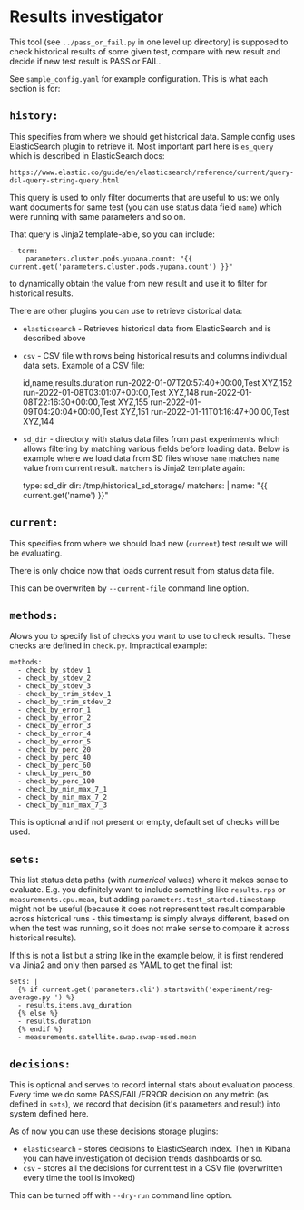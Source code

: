 Results investigator
====================

This tool (see `../pass_or_fail.py` in one level up directory) is supposed
to check historical results of some given test, compare with new result
and decide if new test result is PASS or FAIL.

See `sample_config.yaml` for example configuration. This is what each
section is for:

`history:`
----------

This specifies from where we should get historical data. Sample config
uses ElasticSearch plugin to retrieve it. Most important part here is
`es_query` which is described in ElasticSearch docs:

    https://www.elastic.co/guide/en/elasticsearch/reference/current/query-dsl-query-string-query.html

This query is used to only filter documents that are useful to us:
we only want documents for same test (you can use status data field
`name`) which were running with same parameters and so on.

That query is Jinja2 template-able, so you can include:

    - term:
        parameters.cluster.pods.yupana.count: "{{ current.get('parameters.cluster.pods.yupana.count') }}"

to dynamically obtain the value from new result and use it to filter for
historical results.

There are other plugins you can use to retrieve distorical data:

 * `elasticsearch` - Retrieves historical data from ElasticSearch
   and is described above

 * `csv` - CSV file with rows being historical results and columns
   individual data sets. Example of a CSV file:

    id,name,results.duration
    run-2022-01-07T20:57:40+00:00,Test XYZ,152
    run-2022-01-08T03:01:07+00:00,Test XYZ,148
    run-2022-01-08T22:16:30+00:00,Test XYZ,155
    run-2022-01-09T04:20:04+00:00,Test XYZ,151
    run-2022-01-11T01:16:47+00:00,Test XYZ,144

 * `sd_dir` - directory with status data files from past experiments
   which allows filtering by matching various fields before loading data.
   Below is example where we load data from SD files whose `name` matches
   `name` value from current result. `matchers` is Jinja2 template again:

    type: sd_dir
    dir: /tmp/historical_sd_storage/
    matchers: |
      name: "{{ current.get('name') }}"


`current:`
----------

This specifies from where we should load new (`current`) test result
we will be evaluating.

There is only choice now that loads current result from status data file.

This can be overwriten by `--current-file` command line option.


`methods:`
----------

Alows you to specify list of checks you want to use to check results.
These checks are defined in `check.py`. Impractical example:

    methods:
      - check_by_stdev_1
      - check_by_stdev_2
      - check_by_stdev_3
      - check_by_trim_stdev_1
      - check_by_trim_stdev_2
      - check_by_error_1
      - check_by_error_2
      - check_by_error_3
      - check_by_error_4
      - check_by_error_5
      - check_by_perc_20
      - check_by_perc_40
      - check_by_perc_60
      - check_by_perc_80
      - check_by_perc_100
      - check_by_min_max_7_1
      - check_by_min_max_7_2
      - check_by_min_max_7_3

This is optional and if not present or empty, default set of checks will
be used.


`sets:`
-------

This list status data paths (with *numerical* values) where it makes sense
to evaluate. E.g. you definitely want to include something like `results.rps`
or `measurements.cpu.mean`, but adding `parameters.test_started.timestamp`
might not be useful (because it does not represent test result comparable
across historical runs - this timestamp is simply always different, based
on when the test was running, so it does not make sense to compare it
across historical results).

If this is not a list but a string like in the example below, it is first
rendered via Jinja2 and only then parsed as YAML to get the final list:

    sets: |
      {% if current.get('parameters.cli').startswith('experiment/reg-average.py ') %}
      - results.items.avg_duration
      {% else %}
      - results.duration
      {% endif %}
      - measurements.satellite.swap.swap-used.mean


`decisions:`
------------

This is optional and serves to record internal stats about evaluation
process. Every time we do some PASS/FAIL/ERROR decision on any metric
(as defined in `sets`), we record that decision (it's parameters and
result) into system defined here.

As of now you can use these decisions storage plugins:

 * `elasticsearch` - stores decisions to ElasticSearch index. Then in
   Kibana you can have investigation of decision trends dashboards or so.
 * `csv` - stores all the decisions for current test in a CSV file
   (overwritten every time the tool is invoked)

This can be turned off with `--dry-run` command line option.
